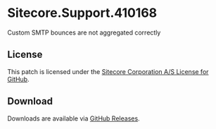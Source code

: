 # Sitecore.Support.410168
Custom SMTP bounces are not aggregated correctly

## License  
This patch is licensed under the [Sitecore Corporation A/S License for GitHub](https://github.com/sitecoresupport/Sitecore.Support.410168/blob/master/LICENSE).  

## Download  
Downloads are available via [GitHub Releases](https://github.com/sitecoresupport/Sitecore.Support.410168/releases).  
